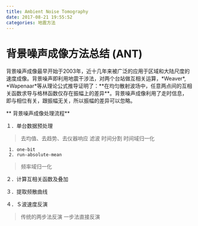 ```yaml
---
title: Ambient Noise Tomography
date: 2017-08-21 19:55:52
categories: 地震方法
---
```


# 背景噪声成像方法总结  (ANT)
<!--more-->背景噪声成像最早开始于2003年，近十几年来被广泛的应用于区域和大陆尺度的速度成像。背景噪声即利用地震干涉法，对两个台站做互相关运算，*Weaver*, *Wapenaar*等从理论公式推导证明了：**在均匀散射波场中，任意两点间的互相关函数求导与格林函数仅存在振幅上的差异**。背景噪声成像利用了走时信息，即与相位有关，跟振幅无关，所以振幅的差异可以忽略。
    
** 背景噪声成像处理流程**

１．单台数据预处理
>去均值、去趋势、去仪器响应
>滤波
>时间分割
>时间域归一化
>
     1. one-bit
     2. run-absolute-mean
>
>频率域归一化

２．计算互相关函数及叠加

３．提取频散曲线

４．Ｓ波速度反演
>传统的两步法反演
>一步法直接反演
